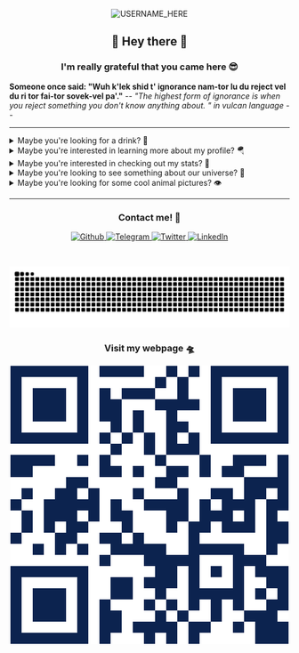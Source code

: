 <p align="center">

  <img src="https://socialify.git.ci/nclsbayona/nclsbayona/image?description=1&descriptionEditable=Come%20check%20my%20profile!&font=Bitter&pattern=Signal&theme=Dark" alt="USERNAME_HERE" width="640" height="320" />

</p>

<h2 align="center">👋 Hey there 👋</h2>

<h3 align="center">I'm really grateful that you came here 😎</h3>

<!--p  align="center">
<img src="logo.png" alt="Logo" width="480">
</p-->


<p align="center">

  <strong align="center">Someone once said: &quot;Wuh k'lek shid t' ignorance nam-tor lu du reject vel du ri tor fai-tor sovek-vel pa'.&quot;</strong>
  <i>-- &quot;The highest form of ignorance is when you reject something you don't know anything about. &quot; in vulcan language --</i>

</p>


----

<details name="info">
<summary>Maybe you're looking for a drink? 🍹</summary>
<br />
<h4 align="center">Pegu Club</h4>
<p align="center">

<img src="https://www.thecocktaildb.com/images/media/drink/jfkemm1513703902.jpg" alt="Drink image" />

</p>

<h5 align="center">Alcoholic - Cocktail</h5>

<h5 align="center">Necessary ingredients</h5>
<table align="center">
<tr>
<td>
<table frame="box" rules="cols">
    <thead>
        <tr>
            <th style="padding-left: 1em; padding-right: 1em; text-align: center">Ingredient</th>
            <th style="padding-left: 1em; padding-right: 1em; text-align: center">Measure</th>
        </tr>
    </thead>
    <tbody>
        <tr>
            <td style="padding-left: 1em; padding-right: 1em; text-align: center; vertical-align: top">Gin</td>
            <td style="padding-left: 1em; padding-right: 1em; text-align: center; vertical-align: top">1 1/2 oz</td>
        </tr>
        <tr>
            <td style="padding-left: 1em; padding-right: 1em; text-align: center; vertical-align: top">Orange Curacao</td>
            <td style="padding-left: 1em; padding-right: 1em; text-align: center; vertical-align: top">3/4 oz</td>
        </tr>
        <tr>
            <td style="padding-left: 1em; padding-right: 1em; text-align: center; vertical-align: top">Lime Juice</td>
            <td style="padding-left: 1em; padding-right: 1em; text-align: center; vertical-align: top">3/4 oz</td>
        </tr>
        <tr>
            <td style="padding-left: 1em; padding-right: 1em; text-align: center; vertical-align: top">Angostura Bitters</td>
            <td style="padding-left: 1em; padding-right: 1em; text-align: center; vertical-align: top">1 dash</td>
        </tr>
        <tr>
            <td style="padding-left: 1em; padding-right: 1em; text-align: center; vertical-align: top">Orange Bitters</td>
            <td style="padding-left: 1em; padding-right: 1em; text-align: center; vertical-align: top">1 dash</td>
        </tr>
    </tbody>
</table>
</td>
</tr>
</table>



<p align="center">
Shake, strain, up, cocktail glass
</p>

----

</details>


<details name="info">
<summary>Maybe you're interested in learning more about my profile? 🪂</summary>
<br />
<h5 align="center">👀 Visitor count</h5>
<p align="center">

<img src="https://profile-counter.glitch.me/nclsbayona/count.svg"/>

</p>
<p align="center">

<img src="https://img.shields.io/github/followers/nclsbayona?color=003153&logo=github&style=for-the-badge"/>
<img src="https://img.shields.io/github/last-commit/nclsbayona/nclsbayona?color=003153&logo=github&style=for-the-badge&label=Latest%20Profile%20Commit">

</p>
<p align="center">

<img src="https://github-profile-trophy.vercel.app/?username=nclsbayona&theme=dracula&no-frame=false&margin-w=5&margin-h=5&no-bg=true&column=4">

</p>

----

</details>


<details name="info">
<summary>Maybe you're interested in checking out my stats? 🐣</summary>
<br />
<h4 align="center">General GitHub Stats 🌀</h4>

<p align="center">

<!--h5>😃 General Overview</h5-->
<img src="https://github-readme-stats.vercel.app/api?username=nclsbayona&show_icons=true&count_private=true&include_all_commits=true&locale=en&theme=tokyonight" width="260">

<!--h5>Life-Time Stats Overview 😃</h5-->
<img src="https://github-readme-streak-stats.herokuapp.com/?user=nclsbayona&theme=algolia" width="260">

</p>

<br />

<h4 align="center">🤖 Programming Languages Stats</h4>

<p align="center">

<!--h5>Most Used Languages Stats 💾</h5-->
<img src="https://github-readme-stats.vercel.app/api/top-langs/?username=nclsbayona&show_icons=true&locale=en&langs_count=5&theme=tokyonight">

</p>

<br />

<h4 align="center">⌚General Weekly-Stats</h4>
<table align="center">
<tr>
<td>
<table frame="box" rules="cols">
    <thead>
        <tr>
            <th style="padding-left: 1em; padding-right: 1em; text-align: center">Language name</th>
            <th style="padding-left: 1em; padding-right: 1em; text-align: center">Time spent</th>
        </tr>
    </thead>
    <tbody>
    </tbody>
</table>
</td>
<td>
<table frame="box" rules="cols">
    <thead>
        <tr>
            <th style="padding-left: 1em; padding-right: 1em; text-align: center">OS name</th>
            <th style="padding-left: 1em; padding-right: 1em; text-align: center">Time spent</th>
        </tr>
    </thead>
    <tbody>
    </tbody>
</table>
</td>
</tr>
</table>

----
</details>


<details name="info">
<summary>Maybe you're looking to see something about our universe? 🔭</summary>

<br />
<h4 align="center">The Veins of Heaven - ©️ Clear Skies @ 2025-07-11</h4>
<p align="center">

<img src="https://apod.nasa.gov/apod/image/2507/NLCreflectionsHeden.jpg" alt="The Veins of Heaven image" />

</p>

<h5 align="center">Transfusing sunlight as the sky grew darker, this exceptional display of noctilucent clouds was captured on July 10, reflected in the calm waters of Vallentuna Lake near Stockholm, Sweden. From the edge of space, about 80 kilometers above Earth's surface, the icy clouds themselves still reflect sunlight, even though the Sun is below the horizon as seen from the ground. Usually spotted at high latitudes in summer months, the night shining clouds have made a strong showing so far during the short northern summer nights. Also known as polar mesopheric clouds they are understood to form as water vapor driven into the cold upper atmosphere condenses on the fine dust particles supplied by disintegrating meteors or volcanic ash.</h5>

----

</details>

<details name="info">
<summary>Maybe you're looking for some cool animal pictures? 👁️</summary>

<br />
<table align="center">
<tr>
<td>
<img src="https://cdn.animality.xyz/dog/15.png" width="180"/>
</td>
<td>
<img src="https://cdn.animality.xyz/duck/5.png" width="180"/>
</td>
<td>
<img src="https://cdn.animality.xyz/fox/0.png" width="180"/>
</td>
</tr>
<tr>
<td>
<img src="https://cdn.animality.xyz/cat/19.png" width="180"/>
</td>
<td>
<img src="https://cdn.animality.xyz/bird/2.png" width="180"/>
</td>
<td>
<img src="https://cdn.animality.xyz/panda/4.png" width="180"/>
</td>
</tr>
<tr>
<td>
<img src="https://cdn.animality.xyz/redpanda/15.png" width="180"/>
</td>
<td>
<img src="https://cdn.animality.xyz/koala/16.png" width="180"/>
</td>
<td>
<img src="https://cdn.animality.xyz/whale/15.png" width="180"/>
</td>
</tr>
<tr>
<td>
<img src="https://cdn.animality.xyz/dolphin/12.png" width="180"/>
</td>
<td>
<img src="https://cdn.animality.xyz/kangaroo/20.png" width="180"/>
</td>
<td>
<img src="https://cdn.animality.xyz/rabbit/6.png" width="180"/>
</td>
</tr>
<tr>
<td>
<img src="https://cdn.animality.xyz/lion/24.png" width="180"/>
</td>
<td>
<img src="https://cdn.animality.xyz/bear/12.png" width="180"/>
</td>
<td>
<img src="https://cdn.animality.xyz/frog/3.png" width="180"/>
</td>
</tr>
<tr>
<td>
<img src="https://cdn.animality.xyz/penguin/9.png" width="180"/>
</td>
<td>
<img src="https://cdn.animality.xyz/axolotl/14.png" width="180"/>
</td>
<td>
<img src="https://cdn.animality.xyz/capybara/1.png" width="180"/>
</td>
</tr>
<tr>
<td>
<img src="https://cdn.animality.xyz/hedgehog/0.png" width="180"/>
</td>
<td>
<img src="https://cdn.animality.xyz/turtle/4.png" width="180"/>
</td>
<td>
<img src="https://cdn.animality.xyz/narwhal/6.png" width="180"/>
</td>
</tr>
<tr>
<td>
<img src="https://cdn.animality.xyz/squirrel/10.png" width="180"/>
</td>
<td>
<img src="https://cdn.animality.xyz/fish/15.png" width="180"/>
</td>
<td>
<img src="https://cdn.animality.xyz/horse/4.png" width="180"/>
</td>
</tr>
</table>

----

</details>


----

<h3 align="center">Contact me! 📇</h3>

<p align="center">
<a href="https://github.com/nclsbayona" target="_blank">
 <img alt="Github" src="https://img.shields.io/badge/GitHub-%2312180E.svg?&style=for-the-badge&logo=Github&logoColor=white">
</a>

<a href="https://t.me/nclsbayona" target="_blank">
 <img alt="Telegram" src="https://img.shields.io/badge/-TELEGRAM-blue?&style=for-the-badge&logo=telegram&logoColor=white">
</a>

<a href="https://twitter.com/nclsbayona" target="_blank">
 <img alt="Twitter" src="https://img.shields.io/badge/twitter-%231DA1F2.svg?&style=for-the-badge&logo=twitter&logoColor=white">
</a>

<a href="https://www.linkedin.com/in/nclsbayona" target="_blank">
 <img alt="LinkedIn" src="https://img.shields.io/badge/-LINKEDIN-lightblue?&style=for-the-badge&logo=linkedin&logoColor=white">
</a>

<!-- <a href="https://instagram.com/" target="_blank">
 <img alt="Instagram" src="https://img.shields.io/badge/-INSTAGRAM-critical?&style=for-the-badge&logo=instagram&logoColor=white">
</a>

<a href="https://www.discord.com/channels/" target="_blank">
 <img alt="Discord" src="https://img.shields.io/badge/-DISCORD-darkblue?&style=for-the-badge&logo=discord&logoColor=white">
</a> !-->


</p>

<br />


<p align="center">

<img src="https://raw.githubusercontent.com/nclsbayona/nclsbayona/output/github-contribution-grid-snake-sissa.svg">

</p>


<h3 align="center">Visit my webpage 🛸</h3>
<p align="center"><a href="https://nclsbayona.github.io" target="_blank">
 <img src="QR.png">
</a></p>

</p>

